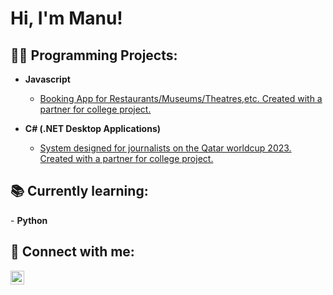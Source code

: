<h1>Hi, I'm Manu! 

<h2>👨‍💻 Programming Projects:</h2>

- <b>Javascript</b>
  - [Booking App for Restaurants/Museums/Theatres,etc. Created with a partner for college project.](https://github.com/joshmadakor1/Package-Delivery-Pathfinding-Algorithm)
  
- <b>C# (.NET Desktop Applications)</b>
  - [System designed for journalists on the Qatar worldcup 2023. Created with a partner for college project.](https://github.com/joshmadakor1/EncrypterPOC)
  
  
<h2>📚 Currently learning:</h2>
    - <b>Python</b>
  

<h2> 🤳 Connect with me:</h2>

[<img align="left" alt="JoshMadakor | LinkedIn" width="22px" src="https://cdn.jsdelivr.net/npm/simple-icons@v3/icons/linkedin.svg" />][linkedin]

[linkedin]: https://linkedin.com/in/manuela-de-luca-051127ba/

